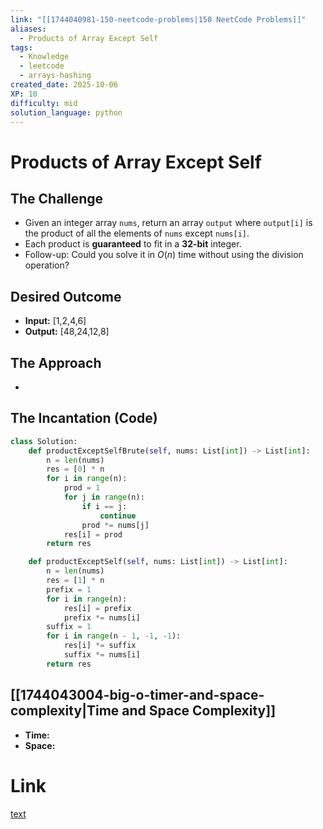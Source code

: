 ```yaml
---
link: "[[1744040981-150-neetcode-problems|150 NeetCode Problems]]"
aliases:
  - Products of Array Except Self
tags:
  - Knowledge
  - leetcode
  - arrays-hashing
created_date: 2025-10-06
XP: 10
difficulty: mid
solution_language: python
---
```

# Products of Array Except Self
## The Challenge
- Given an integer array `nums`, return an array `output` where `output[i]` is the product of all the elements of `nums` except `nums[i]`.
- Each product is **guaranteed** to fit in a **32-bit** integer.
- Follow-up: Could you solve it in $O(n)$ time without using the division operation?
## Desired Outcome
- **Input:** [1,2,4,6]
- **Output:** [48,24,12,8]
## The Approach
- 
## The Incantation (Code)
```Python
class Solution:
    def productExceptSelfBrute(self, nums: List[int]) -> List[int]:
        n = len(nums)
        res = [0] * n
        for i in range(n):
            prod = 1
            for j in range(n):
                if i == j:
                    continue
                prod *= nums[j]
            res[i] = prod
        return res

    def productExceptSelf(self, nums: List[int]) -> List[int]:
        n = len(nums)
        res = [1] * n
        prefix = 1
        for i in range(n):
            res[i] = prefix
            prefix *= nums[i]
        suffix = 1
        for i in range(n - 1, -1, -1):
            res[i] *= suffix
            suffix *= nums[i]
        return res
```
## [[1744043004-big-o-timer-and-space-complexity|Time and Space Complexity]]
- **Time:**
- **Space:**
# Link
[text]()
